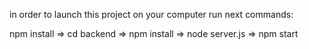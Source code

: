 in order to launch this project on your computer run next commands:

npm install =>
cd backend =>
npm install =>
node server.js =>
npm start

